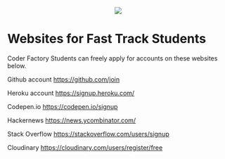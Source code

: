 <p align="center"><img src="https://github.com/coder-factory-academy/cf-guidline-css/blob/master/CFA.png"></p>


# Websites for Fast Track Students

Coder Factory Students can freely apply for accounts on these websites below.

Github account
https://github.com/join


Heroku account
https://signup.heroku.com/


Codepen.io
https://codepen.io/signup


Hackernews
https://news.ycombinator.com/


Stack Overflow
https://stackoverflow.com/users/signup

Cloudinary
https://cloudinary.com/users/register/free
